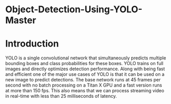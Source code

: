 # Object-Detection-Using-YOLO-Master
# Introduction
YOLO is a single convolutional network that simultaneously predicts multiple bounding boxes and class
probabilities for these boxes. YOLO trains on full images and directly optimizes detection performance.
Along with being fast and efficient one of the major use cases of YOLO is that it can be used on a new
image to predict detections. The base network runs at 45 frames per second with no batch processing
on a Titan X GPU and a fast version runs at more than 150 fps. This also means that we can process
streaming video in real-time with less than 25 milliseconds of latency.
